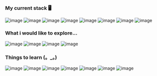 ### My current stack 🖥
![image](https://user-images.githubusercontent.com/46305573/121416994-d0e93880-c93f-11eb-8358-80e2ff161db6.png)
![image](https://user-images.githubusercontent.com/46305573/121419345-3b02dd00-c942-11eb-8526-9bc83992a02e.png)
![image](https://user-images.githubusercontent.com/46305573/121417026-d6df1980-c93f-11eb-9f3d-382f04f4441b.png)
![image](https://user-images.githubusercontent.com/46305573/121417082-e5c5cc00-c93f-11eb-9c6c-7cb8eab13db9.png)
![image](https://user-images.githubusercontent.com/46305573/121417090-e8282600-c93f-11eb-9cdb-52efcb4e8cd7.png)
![image](https://user-images.githubusercontent.com/46305573/121417154-f6764200-c93f-11eb-9dea-2f26f28e0fb4.png)
![image](https://user-images.githubusercontent.com/46305573/121417172-faa25f80-c93f-11eb-9568-29812edd1076.png)
![image](https://user-images.githubusercontent.com/46305573/121417201-01c96d80-c940-11eb-83e6-80df14efef62.png)

### What i would like to explore...
![image](https://user-images.githubusercontent.com/46305573/121422609-c893fc00-c945-11eb-9298-b15f2c8ab3c9.png)
![image](https://user-images.githubusercontent.com/46305573/121422640-d053a080-c945-11eb-9825-a54bfcfc3d48.png)
![image](https://user-images.githubusercontent.com/46305573/121422670-d77aae80-c945-11eb-82de-107b9f45d5bc.png)
![image](https://user-images.githubusercontent.com/46305573/121422541-b6b25900-c945-11eb-87af-6a609dbf9c28.png)

### Things to learn (。_。)
![image](https://user-images.githubusercontent.com/46305573/121422999-2de7ed00-c946-11eb-8087-16389df45f8a.png)
![image](https://user-images.githubusercontent.com/46305573/121422860-042ec600-c946-11eb-9b24-d305eb38e3fb.png)
![image](https://user-images.githubusercontent.com/46305573/121422835-fe38e500-c945-11eb-9af5-2eb3a8f6ad54.png)
![image](https://user-images.githubusercontent.com/46305573/121422891-0c870100-c946-11eb-959a-58d2eff1ffe5.png)
![image](https://user-images.githubusercontent.com/46305573/121423529-bfeff580-c946-11eb-9838-74b21548ffcf.png)
![image](https://user-images.githubusercontent.com/46305573/121423082-4526da80-c946-11eb-968a-a0d11d029aa9.png)
![image](https://user-images.githubusercontent.com/46305573/121423235-6b4c7a80-c946-11eb-86c8-e6fce1b3fb72.png)

<!--
**IsaqueO-Silva/IsaqueO-Silva** is a ✨ _special_ ✨ repository because its `README.md` (this file) appears on your GitHub profile.

Here are some ideas to get you started:

- 🔭 I’m currently working on ...
- 🌱 I’m currently learning ...
- 👯 I’m looking to collaborate on ...
- 🤔 I’m looking for help with ...
- 💬 Ask me about ...
- 📫 How to reach me: ...
- 😄 Pronouns: ...
- ⚡ Fun fact: ...
-->
